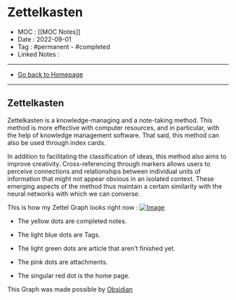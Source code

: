# Zettelkasten
- MOC : [[MOC Notes]]
- Date : 2022-09-01
- Tag : #permanent - #completed 
- Linked Notes : 
-------------------
- [Go back to Homepage](https://misudashi.ga/)
-----

## Zettelkasten

Zettelkasten is a knowledge-managing and a note-taking method. This method is more effective with computer resources, and in particular, with the help of knowledge management software. That said, this method can also be used through index cards.

In addition to facilitating the classification of ideas, this method also aims to improve creativity. Cross-referencing through markers allows users to perceive connections and relationships between individual units of information that might not appear obvious in an isolated context. These emerging aspects of the method thus maintain a certain similarity with the neural networks with which we can converse.

This is how my Zettel Graph looks right now : 
[![Image](https://misudashi.ga/static/preview_2.png)](https://misudashi.ga/static/preview_2.png)

- The yellow dots are completed notes.
- The light blue dots are Tags. 
- The light green dots are article that aren't finished yet. 
- The pink dots are attachments.

- The singular red dot is the home page.

This Graph was made possible by [Obsidian](https://obsidian.md/)

